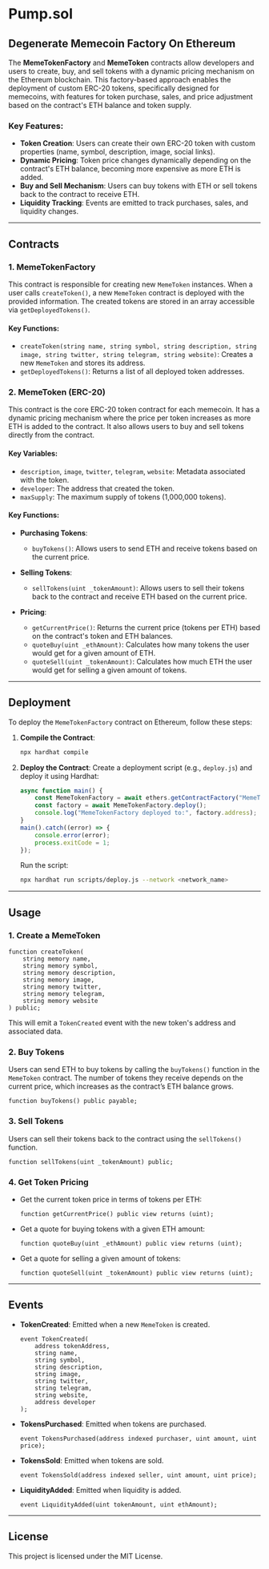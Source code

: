 # Pump.sol

## Degenerate Memecoin Factory On Ethereum

The **MemeTokenFactory** and **MemeToken** contracts allow developers and users to create, buy, and sell tokens with a dynamic pricing mechanism on the Ethereum blockchain. This factory-based approach enables the deployment of custom ERC-20 tokens, specifically designed for memecoins, with features for token purchase, sales, and price adjustment based on the contract's ETH balance and token supply.

### Key Features:
- **Token Creation**: Users can create their own ERC-20 token with custom properties (name, symbol, description, image, social links).
- **Dynamic Pricing**: Token price changes dynamically depending on the contract's ETH balance, becoming more expensive as more ETH is added.
- **Buy and Sell Mechanism**: Users can buy tokens with ETH or sell tokens back to the contract to receive ETH.
- **Liquidity Tracking**: Events are emitted to track purchases, sales, and liquidity changes.

---

## Contracts

### 1. MemeTokenFactory

This contract is responsible for creating new `MemeToken` instances. When a user calls `createToken()`, a new `MemeToken` contract is deployed with the provided information. The created tokens are stored in an array accessible via `getDeployedTokens()`.

#### Key Functions:

- `createToken(string name, string symbol, string description, string image, string twitter, string telegram, string website)`: Creates a new `MemeToken` and stores its address.
- `getDeployedTokens()`: Returns a list of all deployed token addresses.

### 2. MemeToken (ERC-20)

This contract is the core ERC-20 token contract for each memecoin. It has a dynamic pricing mechanism where the price per token increases as more ETH is added to the contract. It also allows users to buy and sell tokens directly from the contract.

#### Key Variables:

- `description`, `image`, `twitter`, `telegram`, `website`: Metadata associated with the token.
- `developer`: The address that created the token.
- `maxSupply`: The maximum supply of tokens (1,000,000 tokens).

#### Key Functions:

- **Purchasing Tokens**:
  - `buyTokens()`: Allows users to send ETH and receive tokens based on the current price.
  
- **Selling Tokens**:
  - `sellTokens(uint _tokenAmount)`: Allows users to sell their tokens back to the contract and receive ETH based on the current price.

- **Pricing**:
  - `getCurrentPrice()`: Returns the current price (tokens per ETH) based on the contract's token and ETH balances.
  - `quoteBuy(uint _ethAmount)`: Calculates how many tokens the user would get for a given amount of ETH.
  - `quoteSell(uint _tokenAmount)`: Calculates how much ETH the user would get for selling a given amount of tokens.

---

## Deployment

To deploy the `MemeTokenFactory` contract on Ethereum, follow these steps:

1. **Compile the Contract**:
   ```bash
   npx hardhat compile
   ```

2. **Deploy the Contract**:
   Create a deployment script (e.g., `deploy.js`) and deploy it using Hardhat:
   ```javascript
   async function main() {
       const MemeTokenFactory = await ethers.getContractFactory("MemeTokenFactory");
       const factory = await MemeTokenFactory.deploy();
       console.log("MemeTokenFactory deployed to:", factory.address);
   }
   main().catch((error) => {
       console.error(error);
       process.exitCode = 1;
   });
   ```

   Run the script:
   ```bash
   npx hardhat run scripts/deploy.js --network <network_name>
   ```

---

## Usage

### 1. Create a MemeToken

```solidity
function createToken(
    string memory name, 
    string memory symbol, 
    string memory description, 
    string memory image, 
    string memory twitter, 
    string memory telegram, 
    string memory website
) public;
```
This will emit a `TokenCreated` event with the new token's address and associated data.

### 2. Buy Tokens

Users can send ETH to buy tokens by calling the `buyTokens()` function in the `MemeToken` contract. The number of tokens they receive depends on the current price, which increases as the contract’s ETH balance grows.

```solidity
function buyTokens() public payable;
```

### 3. Sell Tokens

Users can sell their tokens back to the contract using the `sellTokens()` function.

```solidity
function sellTokens(uint _tokenAmount) public;
```

### 4. Get Token Pricing

- Get the current token price in terms of tokens per ETH:
  ```solidity
  function getCurrentPrice() public view returns (uint);
  ```

- Get a quote for buying tokens with a given ETH amount:
  ```solidity
  function quoteBuy(uint _ethAmount) public view returns (uint);
  ```

- Get a quote for selling a given amount of tokens:
  ```solidity
  function quoteSell(uint _tokenAmount) public view returns (uint);
  ```

---

## Events

- **TokenCreated**: Emitted when a new `MemeToken` is created.
  ```solidity
  event TokenCreated(
      address tokenAddress,
      string name,
      string symbol,
      string description,
      string image,
      string twitter,
      string telegram,
      string website,
      address developer
  );
  ```

- **TokensPurchased**: Emitted when tokens are purchased.
  ```solidity
  event TokensPurchased(address indexed purchaser, uint amount, uint price);
  ```

- **TokensSold**: Emitted when tokens are sold.
  ```solidity
  event TokensSold(address indexed seller, uint amount, uint price);
  ```

- **LiquidityAdded**: Emitted when liquidity is added.
  ```solidity
  event LiquidityAdded(uint tokenAmount, uint ethAmount);
  ```

---

## License

This project is licensed under the MIT License.